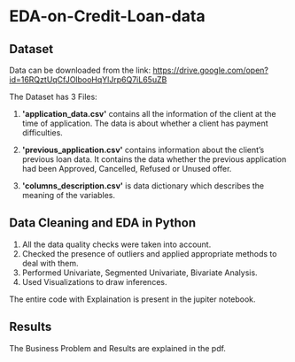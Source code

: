 # EDA-on-Credit-Loan-data

## Dataset 
Data can be downloaded from the link:
https://drive.google.com/open?id=16RQztUqCfJOlbooHqYlJrp6Q7iL65uZB

The Dataset has 3 Files:
1. **'application_data.csv'** contains all the information of the client at the time of application.
The data is about whether a client has payment difficulties.

2. **'previous_application.csv'** contains information about the client’s previous loan data. It contains the data whether the previous application had been Approved, Cancelled, Refused or Unused offer.

3. **'columns_description.csv'** is data dictionary which describes the meaning of the variables.

## Data Cleaning and EDA in Python
1. All the data quality checks were taken into account.
2. Checked the presence of outliers and applied appropriate methods to deal with them.
3. Performed Univariate, Segmented Univariate, Bivariate Analysis.
4. Used Visualizations to draw inferences. 

The entire code with Explaination is present in the jupiter notebook.

## Results 
The Business Problem and Results are explained in the pdf.

